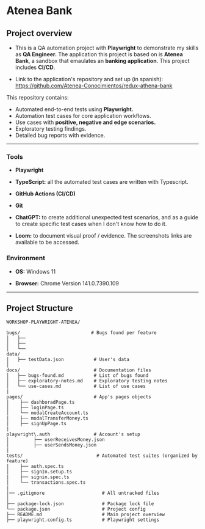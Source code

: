 # Atenea Bank

## Project overview

- This is a QA automation project with **Playwright** to demonstrate my skills as **QA Engineer.** The application this project is based on is **Atenea Bank**, a sandbox that emaulates an **banking application**. This project includes **CI/CD**.

- Link to the application's repository and set up (in spanish): https://github.com/Atenea-Conocimientos/redux-athena-bank 

This repository contains:

- Automated end-to-end tests using **Playwright.**
- Automation test cases for core application workflows.
- Use cases with **positive, negative and edge scenarios.**
- Exploratory testing findings.
- Detailed bug reports with evidence.

---------


### Tools

- **Playwright**

- **TypeScript:** all the automated test cases are written with Typescript.

- **GitHub Actions (CI/CD)**

- **Git**

- **ChatGPT:** to create additional unexpected test scenarios, and as a guide to create specific test cases when I don't know how to do it.

- **Loom:** to document visual proof / evidence. The screenshots links are available to be accessed.


### Environment

- **OS:** Windows 11

-  **Browser:** Chrome Version 141.0.7390.109

---------

## Project Structure

```
WORKSHOP-PLAYWRIGHT-ATENEA/

bugs/                          # Bugs found per feature
│   ├── 
│   ├── 
│   └── 
data/
│   ├── testData.json           # User's data
│ 
docs/                           # Documentation files
│   ├── bugs-found.md           # List of bugs found
│   ├── exploratory-notes.md    # Exploratory testing notes   
│   └── use-cases.md            # List of use cases
|
pages/                          # App's pages objects
│    ├── dashboradPage.ts           
│    ├── loginPage.ts  
│    └── modalCreateAccount.ts    
|    ├── modalTransferMoney.ts           
│    ├── signUpPage.ts   
|
playwright\.auth                # Account's setup
│         ├── userReceivesMoney.json           
│         ├── userSendsMoney.json
|
tests/                           # Automated test suites (organized by feature)
|    ├── auth.spec.ts         
│    ├── signIn.setup.ts
|    ├── signin.spec.ts 
│    └── transactions.spec.ts
|
│── .gitignore                     # All untracked files 
│ 
├── package-lock.json              # Package lock file
└── package.json                   # Project config
├── README.md                      # Main project overview
├── playwright.config.ts           # Playwright settings 

```
